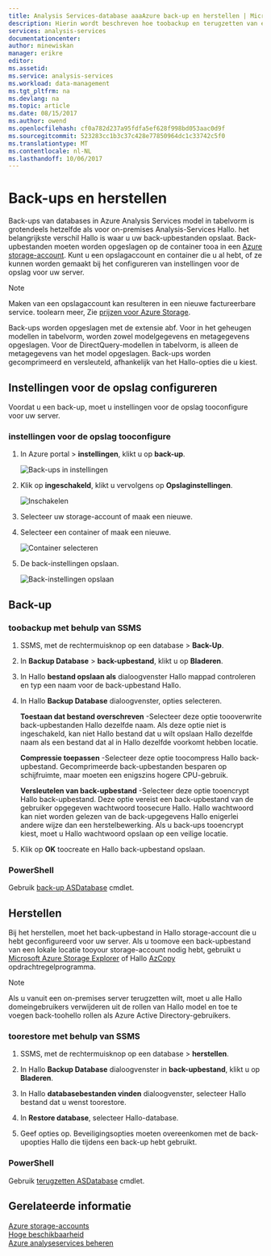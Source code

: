 ```yaml
---
title: Analysis Services-database aaaAzure back-up en herstellen | Microsoft Docs
description: Hierin wordt beschreven hoe toobackup en terugzetten van een Azure Analysis Services-database.
services: analysis-services
documentationcenter: 
author: minewiskan
manager: erikre
editor: 
ms.assetid: 
ms.service: analysis-services
ms.workload: data-management
ms.tgt_pltfrm: na
ms.devlang: na
ms.topic: article
ms.date: 08/15/2017
ms.author: owend
ms.openlocfilehash: cf0a782d237a95fdfa5ef628f998bd053aac0d9f
ms.sourcegitcommit: 523283cc1b3c37c428e77850964dc1c33742c5f0
ms.translationtype: MT
ms.contentlocale: nl-NL
ms.lasthandoff: 10/06/2017
---
```

# <a name="backup-and-restore"></a>Back-ups en herstellen

Back-ups van databases in Azure Analysis Services model in tabelvorm is grotendeels hetzelfde als voor on-premises Analysis-Services Hallo. het belangrijkste verschil Hallo is waar u uw back-upbestanden opslaat. Back-upbestanden moeten worden opgeslagen op de container tooa in een [Azure storage-account](../storage/common/storage-create-storage-account.md). Kunt u een opslagaccount en container die u al hebt, of ze kunnen worden gemaakt bij het configureren van instellingen voor de opslag voor uw server.

> [!NOTE]
> Maken van een opslagaccount kan resulteren in een nieuwe factureerbare service. toolearn meer, Zie [prijzen voor Azure Storage](https://azure.microsoft.com/pricing/details/storage/blobs/).
> 
> 

Back-ups worden opgeslagen met de extensie abf. Voor in het geheugen modellen in tabelvorm, worden zowel modelgegevens en metagegevens opgeslagen. Voor de DirectQuery-modellen in tabelvorm, is alleen de metagegevens van het model opgeslagen. Back-ups worden gecomprimeerd en versleuteld, afhankelijk van het Hallo-opties die u kiest. 



## <a name="configure-storage-settings"></a>Instellingen voor de opslag configureren
Voordat u een back-up, moet u instellingen voor de opslag tooconfigure voor uw server.


### <a name="tooconfigure-storage-settings"></a>instellingen voor de opslag tooconfigure
1.  In Azure portal > **instellingen**, klikt u op **back-up**.

    ![Back-ups in instellingen](./media/analysis-services-backup/aas-backup-backups.png)

2.  Klik op **ingeschakeld**, klikt u vervolgens op **Opslaginstellingen**.

    ![Inschakelen](./media/analysis-services-backup/aas-backup-enable.png)

3. Selecteer uw storage-account of maak een nieuwe.

4. Selecteer een container of maak een nieuwe.

    ![Container selecteren](./media/analysis-services-backup/aas-backup-container.png)

5. De back-instellingen opslaan.

    ![Back-instellingen opslaan](./media/analysis-services-backup/aas-backup-save.png)

## <a name="backup"></a>Back-up

### <a name="toobackup-by-using-ssms"></a>toobackup met behulp van SSMS

1. SSMS, met de rechtermuisknop op een database > **Back-Up**.

2. In **Backup Database** > **back-upbestand**, klikt u op **Bladeren**.

3. In Hallo **bestand opslaan als** dialoogvenster Hallo mappad controleren en typ een naam voor de back-upbestand Hallo. 

4. In Hallo **Backup Database** dialoogvenster, opties selecteren.

    **Toestaan dat bestand overschreven** -Selecteer deze optie toooverwrite back-upbestanden Hallo dezelfde naam. Als deze optie niet is ingeschakeld, kan niet Hallo bestand dat u wilt opslaan Hallo dezelfde naam als een bestand dat al in Hallo dezelfde voorkomt hebben locatie.

    **Compressie toepassen** -Selecteer deze optie toocompress Hallo back-upbestand. Gecomprimeerde back-upbestanden besparen op schijfruimte, maar moeten een enigszins hogere CPU-gebruik. 

    **Versleutelen van back-upbestand** -Selecteer deze optie tooencrypt Hallo back-upbestand. Deze optie vereist een back-upbestand van de gebruiker opgegeven wachtwoord toosecure Hallo. Hallo wachtwoord kan niet worden gelezen van de back-upgegevens Hallo enigerlei andere wijze dan een herstelbewerking. Als u back-ups tooencrypt kiest, moet u Hallo wachtwoord opslaan op een veilige locatie.

5. Klik op **OK** toocreate en Hallo back-upbestand opslaan.


### <a name="powershell"></a>PowerShell
Gebruik [back-up ASDatabase](https://docs.microsoft.com/sql/analysis-services/powershell/backup-asdatabase-cmdlet) cmdlet.

## <a name="restore"></a>Herstellen
Bij het herstellen, moet het back-upbestand in Hallo storage-account die u hebt geconfigureerd voor uw server. Als u toomove een back-upbestand van een lokale locatie tooyour storage-account nodig hebt, gebruikt u [Microsoft Azure Storage Explorer](https://docs.microsoft.com/azure/vs-azure-tools-storage-manage-with-storage-explorer) of Hallo [AzCopy](../storage/common/storage-use-azcopy.md) opdrachtregelprogramma. 



> [!NOTE]
> Als u vanuit een on-premises server terugzetten wilt, moet u alle Hallo domeingebruikers verwijderen uit de rollen van Hallo model en toe te voegen back-toohello rollen als Azure Active Directory-gebruikers.
> 
> 

### <a name="toorestore-by-using-ssms"></a>toorestore met behulp van SSMS

1. SSMS, met de rechtermuisknop op een database > **herstellen**.

2. In Hallo **Backup Database** dialoogvenster in **back-upbestand**, klikt u op **Bladeren**.

3. In Hallo **databasebestanden vinden** dialoogvenster, selecteer Hallo bestand dat u wenst toorestore.

4. In **Restore database**, selecteer Hallo-database.

5. Geef opties op. Beveiligingsopties moeten overeenkomen met de back-upopties Hallo die tijdens een back-up hebt gebruikt.


### <a name="powershell"></a>PowerShell

Gebruik [terugzetten ASDatabase](https://docs.microsoft.com/sql/analysis-services/powershell/restore-asdatabase-cmdlet) cmdlet.


## <a name="related-information"></a>Gerelateerde informatie

[Azure storage-accounts](../storage/common/storage-create-storage-account.md)  
[Hoge beschikbaarheid](analysis-services-bcdr.md)     
[Azure analyseservices beheren](analysis-services-manage.md)

